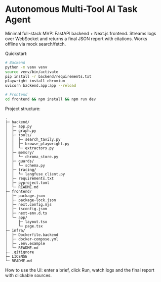 # Autonomous Multi-Tool AI Task Agent

Minimal full-stack MVP: FastAPI backend + Next.js frontend. Streams logs over WebSocket and returns a final JSON report with citations. Works offline via mock search/fetch.

Quickstart:

```bash
# Backend
python -m venv venv
source venv/bin/activate
pip install -r backend/requirements.txt
playwright install chromium
uvicorn backend.app:app --reload

# Frontend
cd frontend && npm install && npm run dev
```

Project structure:

```
.
├─ backend/
│  ├─ app.py
│  ├─ graph.py
│  ├─ tools/
│  │  ├─ search_tavily.py
│  │  ├─ browse_playwright.py
│  │  └─ extractors.py
│  ├─ memory/
│  │  └─ chroma_store.py
│  ├─ guards/
│  │  └─ schema.py
│  ├─ tracing/
│  │  └─ langfuse_client.py
│  ├─ requirements.txt
│  ├─ pyproject.toml
│  └─ README.md
├─ frontend/
│  ├─ package.json
│  ├─ package-lock.json
│  ├─ next.config.mjs
│  ├─ tsconfig.json
│  ├─ next-env.d.ts
│  └─ app/
│     ├─ layout.tsx
│     └─ page.tsx
├─ infra/
│  ├─ Dockerfile.backend
│  ├─ docker-compose.yml
│  ├─ .env.example
│  └─ README.md
├─ .gitignore
├─ LICENSE
└─ README.md
```

How to use the UI: enter a brief, click Run, watch logs and the final report with clickable sources.